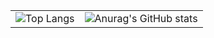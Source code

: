 <div align="center">    
  <table>
    <tr>
      <td>
        <img src="https://github-readme-stats.vercel.app/api/top-langs/?username=Yeeun411&layout=compact&theme=cobalt" alt="Top Langs">
      </td>
      <td>
        <img src="https://github-readme-stats.vercel.app/api?username=Yeeun411&show_icons=true&theme=cobalt" alt="Anurag's GitHub stats">
      </td>
    </tr>
  </table>
  
</div>
